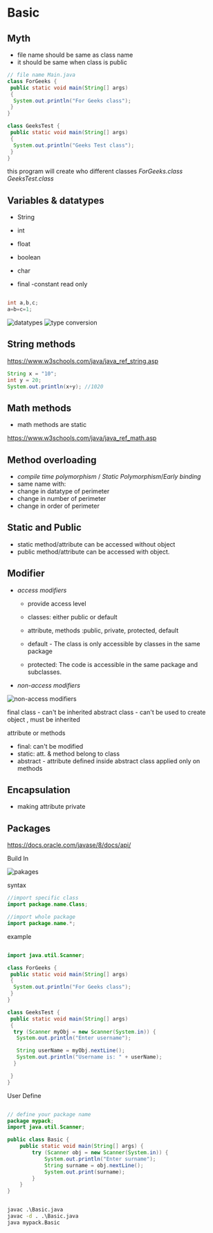 # Basic

## Myth

- file name should be same as class name
- it should be same when class is public

```java
// file name Main.java 
class ForGeeks {
 public static void main(String[] args)
 {
  System.out.println("For Geeks class");
 }
}

class GeeksTest {
 public static void main(String[] args)
 {
  System.out.println("Geeks Test class");
 }
}

```

this program will create who different classes _ForGeeks.class_ _GeeksTest.class_

## Variables & datatypes

- String
- int
- float
- boolean
- char

- final -constant read only

```java

int a,b,c;
a=b=c=1;
```

![datatypes](./img/2022-10-29-11-26-54.png)
![type conversion](./img/2022-10-29-11-40-33.png)

## String methods

<https://www.w3schools.com/java/java_ref_string.asp>

```java
String x = "10";
int y = 20;
System.out.println(x+y); //1020
```

## Math methods

- math methods are static

<https://www.w3schools.com/java/java_ref_math.asp>

## Method overloading

- _compile time polymorphism_ / _Static Polymorphism_/_Early binding_
- same name with:
- change in datatype of perimeter
- change in number of perimeter
- change in order of perimeter

## Static and Public

- static method/attribute can be accessed without object
- public method/attribute can be accessed with object.

## Modifier

- _access modifiers_
  - provide access level
  - classes: either public or default
  - attribute, methods :public, private, protected, default

  - default - The class is only accessible by classes in the same package
  - protected: The code is accessible in the same package and subclasses.

- _non-access modifiers_

![non-access modifiers](./img/2022-10-31-18-39-29.png)

final class - can't be inherited
abstract class - can't be used to create object , must be inherited

attribute or methods

- final: can't be modified
- static: att. & method belong to class
- abstract - attribute defined inside abstract class applied only on methods

## Encapsulation

- making attribute private

## Packages

<https://docs.oracle.com/javase/8/docs/api/>

Build In

![pakages](./img/2022-10-31-21-01-39.png)

syntax

```java
//import specific class
import package.name.Class;

//import whole package
import package.name.*;
```

example

```java

import java.util.Scanner;

class ForGeeks {
 public static void main(String[] args)
 {
  System.out.println("For Geeks class");
 }
}

class GeeksTest {
 public static void main(String[] args)
 {
  try (Scanner myObj = new Scanner(System.in)) {
   System.out.println("Enter username");

   String userName = myObj.nextLine();
   System.out.println("Username is: " + userName);
  }

 }
}
```

User Define

```java

// define your package name
package mypack;
import java.util.Scanner;

public class Basic {
    public static void main(String[] args) {
        try (Scanner obj = new Scanner(System.in)) {
            System.out.println("Enter surname");
            String surname = obj.nextLine();
            System.out.print(surname);
        }
    }
}

```

```cmd

javac .\Basic.java
javac -d . .\Basic.java
java mypack.Basic
```
